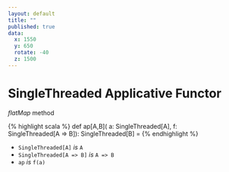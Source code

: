 ```yaml
---
layout: default
title: ""
published: true
data:
  x: 1550
  y: 650
  rotate: -40
  z: 1500
---
```


# SingleThreaded Applicative Functor #

*flatMap* method

{% highlight scala %}
def ap[A,B](
  a: SingleThreaded[A],
  f: SingleThreaded[A => B]): SingleThreaded[B] =
{% endhighlight %}

* `SingleThreaded[A]` *is*  `A`
* `SingleThreaded[A => B]` *is* `A => B`
* `ap` *is* `f(a)`


